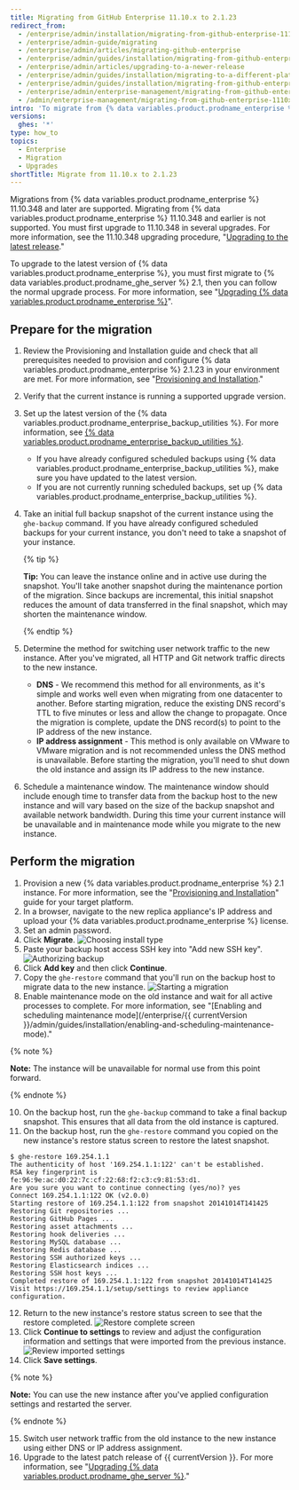 ```yaml
---
title: Migrating from GitHub Enterprise 11.10.x to 2.1.23
redirect_from:
  - /enterprise/admin/installation/migrating-from-github-enterprise-1110x-to-2123
  - /enterprise/admin-guide/migrating
  - /enterprise/admin/articles/migrating-github-enterprise
  - /enterprise/admin/guides/installation/migrating-from-github-enterprise-v11-10-34x
  - /enterprise/admin/articles/upgrading-to-a-newer-release
  - /enterprise/admin/guides/installation/migrating-to-a-different-platform-or-from-github-enterprise-11-10-34x
  - /enterprise/admin/guides/installation/migrating-from-github-enterprise-11-10-x-to-2-1-23
  - /enterprise/admin/enterprise-management/migrating-from-github-enterprise-1110x-to-2123
  - /admin/enterprise-management/migrating-from-github-enterprise-1110x-to-2123
intro: 'To migrate from {% data variables.product.prodname_enterprise %} 11.10.x to 2.1.23, you''ll need to set up a new appliance instance and migrate data from the previous instance.'
versions:
  ghes: '*'
type: how_to
topics:
  - Enterprise
  - Migration
  - Upgrades
shortTitle: Migrate from 11.10.x to 2.1.23
---
```

Migrations from {% data variables.product.prodname_enterprise %} 11.10.348 and later are supported. Migrating from {% data variables.product.prodname_enterprise %} 11.10.348 and earlier is not supported. You must first upgrade to 11.10.348 in several upgrades. For more information, see the 11.10.348 upgrading procedure, "[Upgrading to the latest release](/enterprise/11.10.340/admin/articles/upgrading-to-the-latest-release/)."

To upgrade to the latest version of {% data variables.product.prodname_enterprise %}, you must first migrate to {% data variables.product.prodname_ghe_server %} 2.1, then you can follow the normal upgrade process. For more information, see "[Upgrading {% data variables.product.prodname_enterprise %}](/enterprise/admin/guides/installation/upgrading-github-enterprise-server/)".

## Prepare for the migration

1. Review the Provisioning and Installation guide and check that all prerequisites needed to provision and configure {% data variables.product.prodname_enterprise %} 2.1.23 in your environment are met. For more information, see "[Provisioning and Installation](/enterprise/2.1/admin/guides/installation/provisioning-and-installation/)."
2. Verify that the current instance is running a supported upgrade version.
3. Set up the latest version of the {% data variables.product.prodname_enterprise_backup_utilities %}. For more information, see [{% data variables.product.prodname_enterprise_backup_utilities %}](https://github.com/github/backup-utils).
    - If you have already configured scheduled backups using {% data variables.product.prodname_enterprise_backup_utilities %}, make sure you have updated to the latest version.
    - If you are not currently running scheduled backups, set up {% data variables.product.prodname_enterprise_backup_utilities %}.
4. Take an initial full backup snapshot of the current instance using the `ghe-backup` command. If you have already configured scheduled backups for your current instance, you don't need to take a snapshot of your instance.

   {% tip %}

   **Tip:** You can leave the instance online and in active use during the snapshot. You'll take another snapshot during the maintenance portion of the migration. Since backups are incremental, this initial snapshot reduces the amount of data transferred in the final snapshot, which may shorten the maintenance window.

   {% endtip %}

5. Determine the method for switching user network traffic to the new instance. After you've migrated, all HTTP and Git network traffic directs to the new instance.
    - **DNS** - We recommend this method for all environments, as it's simple and works well even when migrating from one datacenter to another. Before starting migration, reduce the existing DNS record's TTL to five minutes or less and allow the change to propagate. Once the migration is complete, update the DNS record(s) to point to the IP address of the new instance.
    - **IP address assignment** - This method is only available on VMware to VMware migration and is not recommended unless the DNS method is unavailable. Before starting the migration, you'll need to shut down the old instance and assign its IP address to the new instance.
6. Schedule a maintenance window. The maintenance window should include enough time to transfer data from the backup host to the new instance and will vary based on the size of the backup snapshot and available network bandwidth. During this time your current instance will be unavailable and in maintenance mode while you migrate to the new instance.

## Perform the migration

1. Provision a new {% data variables.product.prodname_enterprise %} 2.1 instance. For more information, see the "[Provisioning and Installation](/enterprise/2.1/admin/guides/installation/provisioning-and-installation/)" guide for your target platform.
2. In a browser, navigate to the new replica appliance's IP address and upload your {% data variables.product.prodname_enterprise %} license.
3. Set an admin password.
5. Click **Migrate**.
![Choosing install type](/assets/images/enterprise/migration/migration-choose-install-type.png)
6. Paste your backup host access SSH key into "Add new SSH key".
![Authorizing backup](/assets/images/enterprise/migration/migration-authorize-backup-host.png)
7. Click **Add key** and then click **Continue**.
8. Copy the `ghe-restore` command that you'll run on the backup host to migrate data to the new instance.
![Starting a migration](/assets/images/enterprise/migration/migration-restore-start.png)
9. Enable maintenance mode on the old instance and wait for all active processes to complete. For more information, see "[Enabling and scheduling maintenance mode](/enterprise/{{ currentVersion }}/admin/guides/installation/enabling-and-scheduling-maintenance-mode)."

  {% note %}

  **Note:** The instance will be unavailable for normal use from this point forward.

  {% endnote %}

10. On the backup host, run the `ghe-backup` command to take a final backup snapshot. This ensures that all data from the old instance is captured.
11. On the backup host, run the `ghe-restore` command you copied on the new instance's restore status screen to restore the latest snapshot.
  ```shell
  $ ghe-restore 169.254.1.1
  The authenticity of host '169.254.1.1:122' can't be established.
  RSA key fingerprint is fe:96:9e:ac:d0:22:7c:cf:22:68:f2:c3:c9:81:53:d1.
  Are you sure you want to continue connecting (yes/no)? yes
  Connect 169.254.1.1:122 OK (v2.0.0)
  Starting restore of 169.254.1.1:122 from snapshot 20141014T141425
  Restoring Git repositories ...
  Restoring GitHub Pages ...
  Restoring asset attachments ...
  Restoring hook deliveries ...
  Restoring MySQL database ...
  Restoring Redis database ...
  Restoring SSH authorized keys ...
  Restoring Elasticsearch indices ...
  Restoring SSH host keys ...
  Completed restore of 169.254.1.1:122 from snapshot 20141014T141425
  Visit https://169.254.1.1/setup/settings to review appliance configuration.
  ```

12. Return to the new instance's restore status screen to see that the restore completed.
![Restore complete screen](/assets/images/enterprise/migration/migration-status-complete.png)
13. Click **Continue to settings** to review and adjust the configuration information and settings that were imported from the previous instance.
![Review imported settings](/assets/images/enterprise/migration/migration-status-complete.png)
14. Click **Save settings**.

  {% note %}

  **Note:** You can use the new instance after you've applied configuration settings and restarted the server.

  {% endnote %}

15. Switch user network traffic from the old instance to the new instance using either DNS or IP address assignment.
16. Upgrade to the latest patch release of {{ currentVersion }}. For more information, see "[Upgrading {% data variables.product.prodname_ghe_server %}](/enterprise/admin/guides/installation/upgrading-github-enterprise-server/)."
